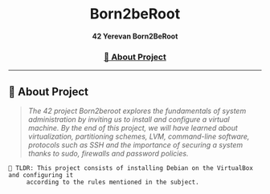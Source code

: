 <a name="readme-top"></a>
<div align="center">

  <!-- Project Name -->
  <h1>Born2beRoot</h1>

  <!-- Short Description -->
  <p align="center">
	  <b>42 Yerevan Born2BeRoot</b><br>
  </p>

  <h3>
      <a href="#-about-project">📜 About Project</a>
  </h3>
</div>

---

## 📜 About Project

> _The 42 project Born2beroot explores the fundamentals of system administration by inviting us to install and configure a virtual machine. By the end of this project, we will have learned about virtualization, partitioning schemes, LVM, command-line software, protocols such as SSH and the importance of securing a system thanks to sudo, firewalls and password policies._

	🚀 TLDR: This project consists of installing Debian on the VirtualBox and configuring it 
 		 according to the rules mentioned in the subject.
